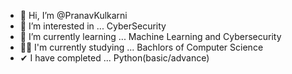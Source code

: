 - 👋 Hi, I’m @PranavKulkarni
- 👀 I’m interested in ... CyberSecurity
- 🌱 I’m currently learning ... Machine Learning and Cybersecurity
- 🐱‍💻 I'm currently studying ... Bachlors of Computer Science
- ✔ I have completed ... Python(basic/advance)
